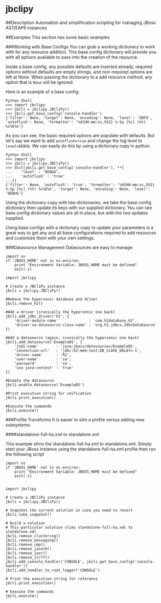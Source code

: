 jbclipy
=======

##Description
Automation and simplification scripting for managing JBoss AS7/EAP6 instances

##Examples
This section has some basic examples

###Working with Base Configs
You can grab a working dictionary to work with for any resource addition.  This base config dictionary will provide you with all options available to pass into the creation of the resource.  

Inside a base config, any possible defaults are inserted already, required options without defaults are empty strings, and non-required options are left at None.  When passing the dictionary to a add resource method, any option that is `None` will be ignored

Here is an example of a base config:

    Python Shell
    >>> import jbclipy
    >>> jbcli = jbclipy.JBCliPy()
    >>> jbcli.get_base_config('console-handler')
    {'filter': None, 'target': None, 'encoding': None, 'level': 'INFO', 'autoflush': None, 'formatter': '%d{HH:mm:ss,SSS} %-5p [%c] (%t) %s%E%n'}


As you can see, the basic required options are populate with defaults.  But let's say we want to add `autoflush=true` and change the log level to `level=DEBUG`.  We can easily do this by using a dictionary copy in python.

	Python Shell
    >>> import jbclipy
    >>> jbcli = jbclipy.JBCliPy()
    >>> dict(jbcli.get_base_config('console-handler'), **{
    ...    'level' : 'DEBUG',
    ...    'autoflush' : 'true'
    ...})
    {'filter': None, 'autoflush': 'true', 'formatter': '%d{HH:mm:ss,SSS} %-5p [%c] (%t) %s%E%n', 'target': None, 'encoding': None, 'level': 'DEBUG'}


Using the dictionary copy with two dictionaries, we take the base config dictionary then update its keys with our supplied dictionary.  You can see base config dictionary values are all in place, but with the two updates supplied. 

Using base configs with a dictionary copy to update your parameters is a great way to get any and all base configurations required to add resources and customize them with your own settings.  

###Datasource Management
Datasources are easy to manage.

    import os
    if 'JBOSS_HOME' not in os.environ:
        print "Environment Variable: JBOSS_HOME must be defined"
        exit(-1)

    import jbclipy

    # Create a JBCliPy instance
    jbcli = jbclipy.JBCliPy()

    #Remove the hypersonic database and driver
    jbcli.remove_h2()

    #Add a driver (ironically the hypersonic one back)
    jbcli.add_jdbc_driver('h2', {
        'driver-module-name'              : 'com.h2database.h2',
        'driver-xa-datasource-class-name' : 'org.h2.jdbcx.JdbcDataSource'
    })

    #Add a datasource (again, ironically the hypersonic one back)  
    jbcli.add_datasource('ExampleDS', {
        'jndi-name'        : 'java:jboss/datasources/ExampleDS',
        'connection-url'   : 'jdbc:h2:mem:test;DB_CLOSE_DELAY=-1',
        'driver-name'      : 'h2',
        'user-name'        : 'sa',
        'password'         : 'sa',
        'use-java-context' : 'true'
    })

    #Enable the datasource
    jbcli.enable_datasource('ExampleDS')

    #Print execution string for veification
    jbcli.print_execution()

    #Execute the commands
    jbcli.execute()


###Profile Transforms
It is easier to slim a profile versus adding new subsystems.

####standalone-full-ha.xml to standalone.xml

This example slims the standalone-full-ha.xml to standalone.xml. Simply start your JBoss instance using the standalone-full-ha.xml profile then run the following script

    import os
    if 'JBOSS_HOME' not in os.environ:
        print "Environment Variable: JBOSS_HOME must be defined"
        exit(-1)


    import jbclipy

    # Create a JBCliPy instance
    jbcli = jbclipy.JBCliPy()

    # Snapshot the current solution in case you need to revert
    jbcli.take_snapshot()

    # Build a solution
    # This particular solution slims standalone-full-ha.xml to standalone.xml
    jbcli.remove_clustering()
    jbcli.remove_messaging()
    jbcli.remove_cmp()
    jbcli.remove_jacorb()
    jbcli.remove_jaxr()
    jbcli.remove_jsr77()
    jbcli.add_console_handler('CONSOLE', jbcli.get_base_config('console-handler'))
    jbcli.add_handler_to_root_logger('CONSOLE')

    # Print the execution string for reference
    jbcli.print_execution()

    # Execute the commands
    jbcli.execute()
